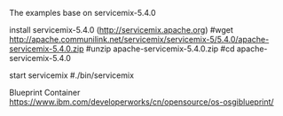The examples base on servicemix-5.4.0 

install servicemix-5.4.0 (http://servicemix.apache.org)
#wget http://apache.communilink.net/servicemix/servicemix-5/5.4.0/apache-servicemix-5.4.0.zip
#unzip apache-servicemix-5.4.0.zip
#cd apache-servicemix-5.4.0

start servicemix
#./bin/servicemix


Blueprint Container
https://www.ibm.com/developerworks/cn/opensource/os-osgiblueprint/